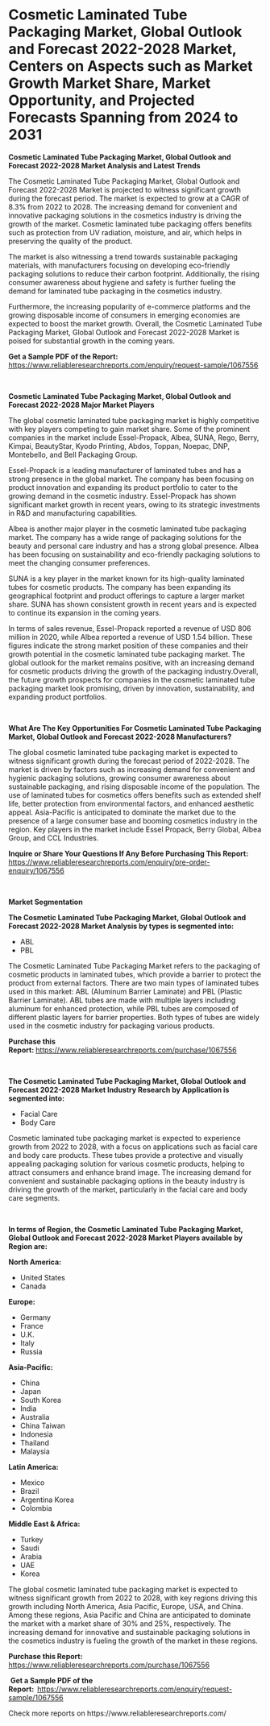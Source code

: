 <p><h1>Cosmetic Laminated Tube Packaging Market, Global Outlook and Forecast 2022-2028 Market, Centers on Aspects such as Market Growth Market Share, Market Opportunity, and Projected Forecasts Spanning from 2024 to 2031</h1></p><p><strong>Cosmetic Laminated Tube Packaging Market, Global Outlook and Forecast 2022-2028 Market Analysis and Latest Trends</strong></p>
<p><p>The Cosmetic Laminated Tube Packaging Market, Global Outlook and Forecast 2022-2028 Market is projected to witness significant growth during the forecast period. The market is expected to grow at a CAGR of 8.3% from 2022 to 2028. The increasing demand for convenient and innovative packaging solutions in the cosmetics industry is driving the growth of the market. Cosmetic laminated tube packaging offers benefits such as protection from UV radiation, moisture, and air, which helps in preserving the quality of the product. </p><p>The market is also witnessing a trend towards sustainable packaging materials, with manufacturers focusing on developing eco-friendly packaging solutions to reduce their carbon footprint. Additionally, the rising consumer awareness about hygiene and safety is further fueling the demand for laminated tube packaging in the cosmetics industry. </p><p>Furthermore, the increasing popularity of e-commerce platforms and the growing disposable income of consumers in emerging economies are expected to boost the market growth. Overall, the Cosmetic Laminated Tube Packaging Market, Global Outlook and Forecast 2022-2028 Market is poised for substantial growth in the coming years.</p></p>
<p><strong>Get a Sample PDF of the Report:&nbsp;</strong> <a href="https://www.reliableresearchreports.com/enquiry/request-sample/1067556">https://www.reliableresearchreports.com/enquiry/request-sample/1067556</a></p>
<p>&nbsp;</p>
<p><strong>Cosmetic Laminated Tube Packaging Market, Global Outlook and Forecast 2022-2028 Major Market Players</strong></p>
<p><p>The global cosmetic laminated tube packaging market is highly competitive with key players competing to gain market share. Some of the prominent companies in the market include Essel-Propack, Albea, SUNA, Rego, Berry, Kimpai, BeautyStar, Kyodo Printing, Abdos, Toppan, Noepac, DNP, Montebello, and Bell Packaging Group. </p><p>Essel-Propack is a leading manufacturer of laminated tubes and has a strong presence in the global market. The company has been focusing on product innovation and expanding its product portfolio to cater to the growing demand in the cosmetic industry. Essel-Propack has shown significant market growth in recent years, owing to its strategic investments in R&D and manufacturing capabilities.</p><p>Albea is another major player in the cosmetic laminated tube packaging market. The company has a wide range of packaging solutions for the beauty and personal care industry and has a strong global presence. Albea has been focusing on sustainability and eco-friendly packaging solutions to meet the changing consumer preferences.</p><p>SUNA is a key player in the market known for its high-quality laminated tubes for cosmetic products. The company has been expanding its geographical footprint and product offerings to capture a larger market share. SUNA has shown consistent growth in recent years and is expected to continue its expansion in the coming years.</p><p>In terms of sales revenue, Essel-Propack reported a revenue of USD 806 million in 2020, while Albea reported a revenue of USD 1.54 billion. These figures indicate the strong market position of these companies and their growth potential in the cosmetic laminated tube packaging market. The global outlook for the market remains positive, with an increasing demand for cosmetic products driving the growth of the packaging industry.Overall, the future growth prospects for companies in the cosmetic laminated tube packaging market look promising, driven by innovation, sustainability, and expanding product portfolios.</p></p>
<p>&nbsp;</p>
<p><strong>What Are The Key Opportunities For Cosmetic Laminated Tube Packaging Market, Global Outlook and Forecast 2022-2028 Manufacturers?</strong></p>
<p><p>The global cosmetic laminated tube packaging market is expected to witness significant growth during the forecast period of 2022-2028. The market is driven by factors such as increasing demand for convenient and hygienic packaging solutions, growing consumer awareness about sustainable packaging, and rising disposable income of the population. The use of laminated tubes for cosmetics offers benefits such as extended shelf life, better protection from environmental factors, and enhanced aesthetic appeal. Asia-Pacific is anticipated to dominate the market due to the presence of a large consumer base and booming cosmetics industry in the region. Key players in the market include Essel Propack, Berry Global, Albea Group, and CCL Industries.</p></p>
<p><strong>Inquire or Share Your Questions If Any Before Purchasing This Report:</strong> <a href="https://www.reliableresearchreports.com/enquiry/pre-order-enquiry/1067556">https://www.reliableresearchreports.com/enquiry/pre-order-enquiry/1067556</a></p>
<p>&nbsp;</p>
<p><strong>Market Segmentation</strong></p>
<p><strong>The Cosmetic Laminated Tube Packaging Market, Global Outlook and Forecast 2022-2028 Market Analysis by types is segmented into:</strong></p>
<p><ul><li>ABL</li><li>PBL</li></ul></p>
<p><p>The Cosmetic Laminated Tube Packaging Market refers to the packaging of cosmetic products in laminated tubes, which provide a barrier to protect the product from external factors. There are two main types of laminated tubes used in this market: ABL (Aluminum Barrier Laminate) and PBL (Plastic Barrier Laminate). ABL tubes are made with multiple layers including aluminum for enhanced protection, while PBL tubes are composed of different plastic layers for barrier properties. Both types of tubes are widely used in the cosmetic industry for packaging various products.</p></p>
<p><strong>Purchase this Report:&nbsp;</strong><a href="https://www.reliableresearchreports.com/purchase/1067556">https://www.reliableresearchreports.com/purchase/1067556</a></p>
<p>&nbsp;</p>
<p><strong>The Cosmetic Laminated Tube Packaging Market, Global Outlook and Forecast 2022-2028 Market Industry Research by Application is segmented into:</strong></p>
<p><ul><li>Facial Care</li><li>Body Care</li></ul></p>
<p><p>Cosmetic laminated tube packaging market is expected to experience growth from 2022 to 2028, with a focus on applications such as facial care and body care products. These tubes provide a protective and visually appealing packaging solution for various cosmetic products, helping to attract consumers and enhance brand image. The increasing demand for convenient and sustainable packaging options in the beauty industry is driving the growth of the market, particularly in the facial care and body care segments.</p></p>
<p>&nbsp;</p>
<p><strong>In terms of Region, the Cosmetic Laminated Tube Packaging Market, Global Outlook and Forecast 2022-2028 Market Players available by Region are:</strong></p>
<p>
    <p> <strong> North America: </strong>
        <ul>
            <li>United States</li>
            <li>Canada</li>
        </ul>
        </p> 
    <p> <strong> Europe: </strong>
        <ul>
            <li>Germany</li>
            <li>France</li>
            <li>U.K.</li>
            <li>Italy</li>
            <li>Russia</li>
        </ul>
        </p> 
    <p> <strong> Asia-Pacific: </strong>
        <ul>
            <li>China</li>
            <li>Japan</li>
            <li>South Korea</li>
            <li>India</li>
            <li>Australia</li>
            <li>China Taiwan</li>
            <li>Indonesia</li>
            <li>Thailand</li>
            <li>Malaysia</li>
        </ul>
        </p> 
    <p> <strong> Latin America: </strong>
        <ul>
            <li>Mexico</li>
            <li>Brazil</li>
            <li>Argentina Korea</li>
            <li>Colombia</li>
        </ul>
        </p> 
    <p> <strong> Middle East & Africa: </strong>
        <ul>
            <li>Turkey</li>
            <li>Saudi</li>
            <li>Arabia</li>
            <li>UAE</li>
            <li>Korea</li>
        </ul>
    </p>
    </p>
<p><p>The global cosmetic laminated tube packaging market is expected to witness significant growth from 2022 to 2028, with key regions driving this growth including North America, Asia Pacific, Europe, USA, and China. Among these regions, Asia Pacific and China are anticipated to dominate the market with a market share of 30% and 25%, respectively. The increasing demand for innovative and sustainable packaging solutions in the cosmetics industry is fueling the growth of the market in these regions.</p></p>
<p><strong>Purchase this Report: </strong><a href="https://www.reliableresearchreports.com/purchase/1067556">https://www.reliableresearchreports.com/purchase/1067556</a></p>
<p>&nbsp;<strong>Get a Sample PDF of the Report:&nbsp;&nbsp;</strong><a href="https://www.reliableresearchreports.com/enquiry/request-sample/1067556">https://www.reliableresearchreports.com/enquiry/request-sample/1067556</a></p>
<p><strong></strong></p>
<p>Check more reports on https://www.reliableresearchreports.com/</p>
